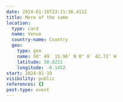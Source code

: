 ```yaml
---
date: 2024-01-16T23:11:36.411Z
title: More of the same
location:
  type: card
  name: Venue
  country-name: Country
  geo:
    type: geo
    name: 50° 49′ 15.96″ N 0° 8′ 42.72″ W
    latitude: 50.8211
    longitude: -0.1452
start: 2024-01-19
visibility: public
references: {}
post-type: event
---
```

